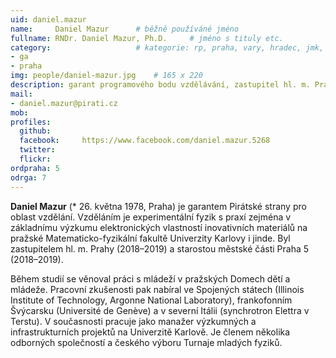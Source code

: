 ```yaml
---
uid: daniel.mazur
name:     Daniel Mazur  	# běžně používáné jméno
fullname: RNDr. Daniel Mazur, Ph.D.  	# jméno s tituly etc.
category:                 	# kategorie: rp, praha, vary, hradec, jmk, senat
- ga
- praha
img: people/daniel-mazur.jpg    # 165 x 220
description: garant programového bodu vzdělávání, zastupitel hl. m. Prahy             	# kratký popis, max 160 znaků
mail:
- daniel.mazur@pirati.cz
mob:			  
profiles:
  github:     
  facebook: 	https://www.facebook.com/daniel.mazur.5268
  twitter: 	
  flickr:	
ordpraha: 5
odrga: 7
---
```


**Daniel Mazur** (* 26. května 1978, Praha) je garantem Pirátské strany pro oblast vzdělání. Vzděláním je experimentální fyzik s praxí zejména v základnímu výzkumu elektronických vlastností inovativních materiálů na pražské Matematicko-fyzikální fakultě Univerzity Karlovy i jinde. Byl zastupitelem hl. m. Prahy (2018–2019) a starostou městské části Praha 5 (2018–2019).

Během studií se věnoval práci s mládeží v pražských Domech dětí a mládeže. Pracovní zkušenosti pak nabíral ve Spojených státech (Illinois Institute of Technology, Argonne National Laboratory), frankofonním Švýcarsku (Université de Genève) a v severní Itálii (synchrotron Elettra v Terstu). V současnosti pracuje jako manažer výzkumných a infrastrukturních projektů na Univerzitě Karlově. Je členem několika odborných společností a českého výboru Turnaje mladých fyziků. 
